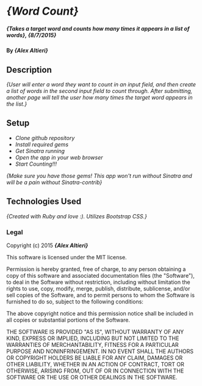 # _{Word Count}_

##### _{Takes a target word and counts how many times it appears in a list of words}, {8/7/2015}_

#### By _**{Alex Altieri}**_

## Description

_{User will enter a word they want to count in an input field, and then create a list of words in the second input field to count through. After submitting, another page will tell the user how many times the target word appears in the list.}_

## Setup

* _Clone github repository_
* _Install required gems_
* _Get Sinatra running_
* _Open the app in your web browser_
* _Start Counting!!!_

_{Make sure you have those gems! This app won't run without Sinatra and will be a pain without Sinatra-contrib}_

## Technologies Used

_{Created with Ruby and love :). Utilizes Bootstrap CSS.}_

### Legal

Copyright (c) 2015 **_{Alex Altieri}_**

This software is licensed under the MIT license.

Permission is hereby granted, free of charge, to any person obtaining a copy
of this software and associated documentation files (the "Software"), to deal
in the Software without restriction, including without limitation the rights
to use, copy, modify, merge, publish, distribute, sublicense, and/or sell
copies of the Software, and to permit persons to whom the Software is
furnished to do so, subject to the following conditions:

The above copyright notice and this permission notice shall be included in
all copies or substantial portions of the Software.

THE SOFTWARE IS PROVIDED "AS IS", WITHOUT WARRANTY OF ANY KIND, EXPRESS OR
IMPLIED, INCLUDING BUT NOT LIMITED TO THE WARRANTIES OF MERCHANTABILITY,
FITNESS FOR A PARTICULAR PURPOSE AND NONINFRINGEMENT. IN NO EVENT SHALL THE
AUTHORS OR COPYRIGHT HOLDERS BE LIABLE FOR ANY CLAIM, DAMAGES OR OTHER
LIABILITY, WHETHER IN AN ACTION OF CONTRACT, TORT OR OTHERWISE, ARISING FROM,
OUT OF OR IN CONNECTION WITH THE SOFTWARE OR THE USE OR OTHER DEALINGS IN
THE SOFTWARE.